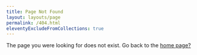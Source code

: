 ```yaml
---
title: Page Not Found
layout: layouts/page
permalink: /404.html
eleventyExcludeFromCollections: true
---
```

The page you were looking for does not exist. Go back to the [home page?](/)
